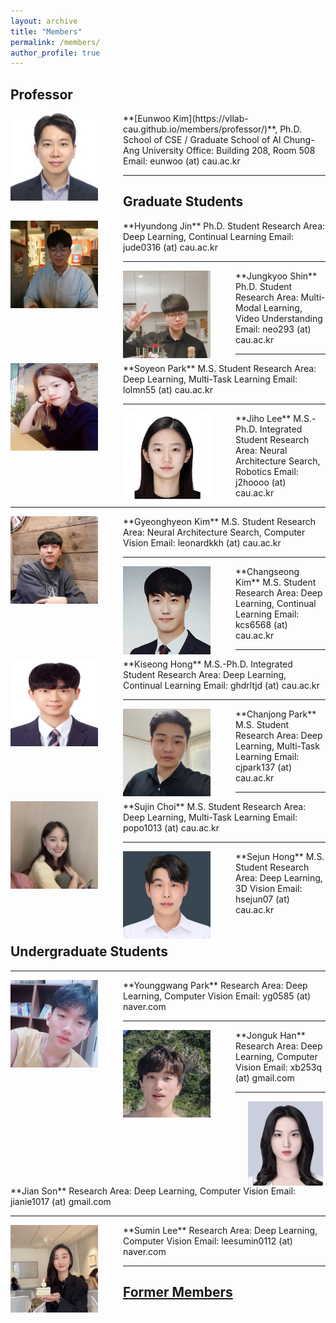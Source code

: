 ```yaml
---
layout: archive
title: "Members"
permalink: /members/
author_profile: true
---
```

## Professor
<img src='/images/Eunwoo Kim.jpg' width="140" align="left" style="margin-right:40px">
**[Eunwoo Kim](https://vllab-cau.github.io/members/professor/)**, Ph.D.    
School of CSE / Graduate School of AI       
Chung-Ang University         
Office: Building 208, Room 508   
Email: eunwoo (at) cau.ac.kr   

-----
## Graduate Students
<img src='/images/Hyundong Jin.jpg' width="140" align="left" style="margin-right:40px">
**Hyundong Jin**     
Ph.D. Student       
Research Area: Deep Learning, Continual Learning       
Email: jude0316 (at) cau.ac.kr    


-----
<img src='/images/Jung Kyoo Shin.jpg' width="140" align="left" style="margin-right:40px">
**Jungkyoo Shin**      
Ph.D. Student       
Research Area: Multi-Modal Learning, Video Understanding       
Email: neo293 (at) cau.ac.kr      


-----
<img src='/images/Soyeon Park.jpg' width="140" align="left" style="margin-right:40px">
**Soyeon Park**      
M.S. Student       
Research Area: Deep Learning, Multi-Task Learning       
Email: lolmn55 (at) cau.ac.kr    


-----
<img src='/images/Jiho Lee.PNG' width="140" align="left" style="margin-right:40px">
**Jiho Lee**       
M.S.-Ph.D. Integrated Student      
Research Area: Neural Architecture Search, Robotics                
Email: j2hoooo (at) cau.ac.kr


-----
<img src='/images/Gyeonghyeon Kim.png' width="140" align="left" style="margin-right:40px">
**Gyeonghyeon Kim**      
M.S. Student      
Research Area: Neural Architecture Search, Computer Vision       
Email: leonardkkh (at) cau.ac.kr


-----
<img src='/images/Changseong Kim.jpg' width="140" align="left" style="margin-right:40px">
**Changseong Kim**      
M.S. Student      
Research Area: Deep Learning, Continual Learning           
Email: kcs6568 (at) cau.ac.kr      


-----
<img src='/images/Kiseong Hong.jpg' width="140" align="left" style="margin-right:40px">
**Kiseong Hong**      
M.S.-Ph.D. Integrated Student      
Research Area: Deep Learning, Continual Learning           
Email: ghdrltjd (at) cau.ac.kr      


-----
<img src='/images/Chanjong Park.jpg' width="140" align="left" style="margin-right:40px">
**Chanjong Park**      
M.S. Student      
Research Area: Deep Learning, Multi-Task Learning           
Email: cjpark137 (at) cau.ac.kr      


-----
<img src='/images/Sujin Choi.jpg' width="140" align="left" style="margin-right:40px">
**Sujin Choi**      
M.S. Student      
Research Area: Deep Learning, Multi-Task Learning           
Email: popo1013 (at) cau.ac.kr      


-----
<img src='/images/Sejun Hong.jpg' width="140" align="left" style="margin-right:40px">
**Sejun Hong**  
M.S. Student      
Research Area: Deep Learning, 3D Vision           
Email: hsejun07 (at) cau.ac.kr   <br><br>



## Undergraduate Students  

-----
<img src='/images/Younggwang Park.jpg' width="140" align="left" style="margin-right:40px">      
**Younggwang Park**       
Research Area: Deep Learning, Computer Vision           
Email: yg0585 (at) naver.com


-----
<img src='/images/Jonguk Han.jpg' width="140" align="left" style="margin-right:40px">      
**Jonguk Han**       
Research Area: Deep Learning, Computer Vision           
Email: xb253q (at) gmail.com


-----
<img src='/images/Jian Son.jpg' width="120" align="left" style="margin-left:20px" style="margin-right:40px">      
**Jian Son**       
Research Area: Deep Learning, Computer Vision           
Email: jianie1017 (at) gmail.com         


-----
<img src='/images/Sumin Lee.jpg' width="140" align="left" style="margin-right:40px">      
**Sumin Lee**       
Research Area: Deep Learning, Computer Vision           
Email: leesumin0112 (at) naver.com

------
## [Former Members](https://vllab-cau.github.io/alumni/)

